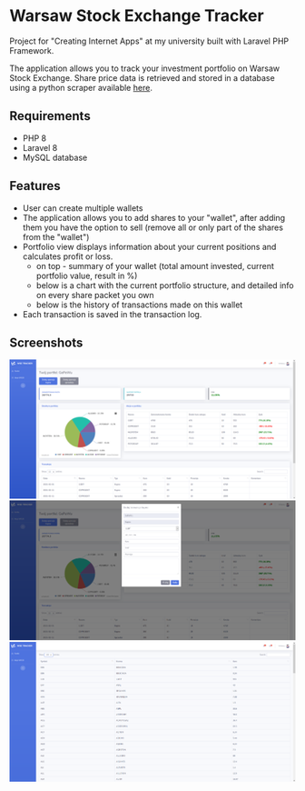 # Warsaw Stock Exchange Tracker

Project for "Creating Internet Apps" at my university built with Laravel PHP Framework.

The application allows you to track your investment portfolio on Warsaw Stock Exchange.
Share price data is retrieved and stored in a database using a python scraper available [here](https://github.com/M1SZ4/stooq-scrape).

## Requirements
* PHP 8
* Laravel 8
* MySQL database

## Features
* User can create multiple wallets
* The application allows you to add shares to your "wallet",
after adding them you have the option to sell (remove all or only part of the shares from the "wallet")
* Portfolio view displays information about your current positions and calculates profit or loss.
    * on top - summary of your wallet (total amount invested, current portfolio value, result in %)
    * below is a chart with the current portfolio structure, and detailed info on every share packet you own
    * below is the history of transactions made on this wallet
* Each transaction is saved in the transaction log.

## Screenshots
![wallet](img/wallet.png)
![add_share](img/add_shares.png)
![stocks](img/stocks.png)
